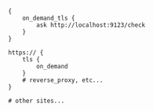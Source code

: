 <script>
ready(() => {
	let startElement, endElement;

	startElement = findWithContent('.ex-on-demand pre.chroma code span.line', 'on_demand_tls {');
	endElement = findNextText(startElement, '}');
	wrapRangeWithSpan(startElement, endElement, 'rollover-abuse rollover-purple');

	startElement = findWithContent('.ex-on-demand pre.chroma code span.line', 'tls');
	endElement = findNextText(startElement, '}');
	wrapRangeWithSpan(startElement, endElement, 'rollover-ondemand rollover-green');

	window.$_('.ex-on-demand code').classList.add('light');
});
</script>

<div class="ex-on-demand">

```kengine
{
	on_demand_tls {
		ask http://localhost:9123/check
	}
}

https:// {
	tls {
		on_demand
	}
	# reverse_proxy, etc...
}

# other sites...
```

</div>
